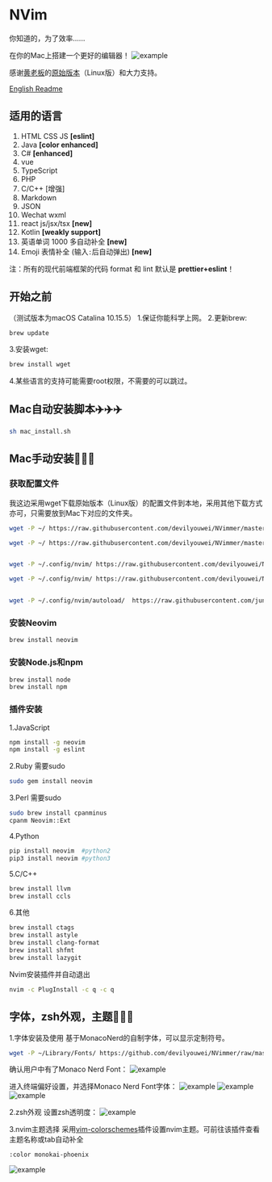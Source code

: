 # NVim
你知道的，为了效率......

 在你的Mac上搭建一个更好的编辑器！
 ![example](img/img0.png)
 
 感谢[黄老板](https://github.com/devilyouwei)的[原始版本](https://github.com/devilyouwei/NVimmer)（Linux版）和大力支持。
 
 [English Readme](README_EN.md)
 
 ## 适用的语言

 1. HTML CSS JS **[eslint]**
 2. Java **[color enhanced]**
 3. C# **[enhanced]**
 4. vue
 5. TypeScript
 6. PHP
 7. C/C++ [增强]
 8. Markdown
 9. JSON
 10. Wechat wxml
 11. react js/jsx/tsx **[new]**
 12. Kotlin **[weakly support]**
 13. 英语单词 1000 多自动补全 **[new]**
 14. Emoji 表情补全 (输入`:`后自动弹出) **[new]**

 注：所有的现代前端框架的代码 format 和 lint 默认是 **prettier+eslint**！
 
 
 ## 开始之前
 （测试版本为macOS Catalina 10.15.5）
 1.保证你能科学上网。
 2.更新brew:
 ```bash
brew update
```
3.安装wget:
```bash
brew install wget
```
4.某些语言的支持可能需要root权限，不需要的可以跳过。

 
 
 ## Mac自动安装脚本✈️✈️✈️
 
 ```bash
sh mac_install.sh
 ```

## Mac手动安装🔨🔨🔨

### 获取配置文件
我这边采用wget下载原始版本（Linux版）的配置文件到本地，采用其他下载方式亦可，只需要放到Mac下对应的文件夹。
```bash
wget -P ~/ https://raw.githubusercontent.com/devilyouwei/NVimmer/master/.prettierrc.json

wget -P ~/ https://raw.githubusercontent.com/devilyouwei/NVimmer/master/.eslintrc.json


wget -P ~/.config/nvim/ https://raw.githubusercontent.com/devilyouwei/NVimmer/master/nvim/coc-settings.json

wget -P ~/.config/nvim/ https://raw.githubusercontent.com/devilyouwei/NVimmer/master/nvim/init.vim


wget -P ~/.config/nvim/autoload/  https://raw.githubusercontent.com/junegunn/vim-plug/master/plug.vim
```

### 安装Neovim
```bash
brew install neovim
```

### 安装Node.js和npm
```bash
brew install node
brew install npm
```
### 插件安装
1.JavaScript
```bash
npm install -g neovim
npm install -g eslint
```
2.Ruby
需要sudo
```bash
sudo gem install neovim
```
3.Perl
需要sudo
```bash
sudo brew install cpanminus
cpanm Neovim::Ext
```
4.Python
```bash
pip install neovim  #python2
pip3 install neovim #python3
```
5.C/C++
```bash
brew install llvm
brew install ccls
```

6.其他
```bash
brew install ctags
brew install astyle
brew install clang-format
brew install shfmt
brew install lazygit
```
Nvim安装插件并自动退出
```bash
nvim -c PlugInstall -c q -c q
```

## 字体，zsh外观，主题💃💃💃
1.字体安装及使用
基于MonacoNerd的自制字体，可以显示定制符号。
```bash
wget -P ~/Library/Fonts/ https://github.com/devilyouwei/NVimmer/raw/master/fonts/linux/MonacoNerd.ttf
```
确认用户中有了Monaco Nerd Font：
![example](img/img4.png)
 
 进入终端偏好设置，并选择Monaco Nerd Font字体：
![example](img/img1.png)
![example](img/img2.png)
![example](img/img3.png)

2.zsh外观
设置zsh透明度：
![example](img/img5.png)

3.nvim主题选择
采用[vim-colorschemes](https://github.com/flazz/vim-colorschemes)插件设置nvim主题。可前往该插件查看主题名称或tab自动补全
```
:color monokai-phoenix
```
![example](img/img6.png)
